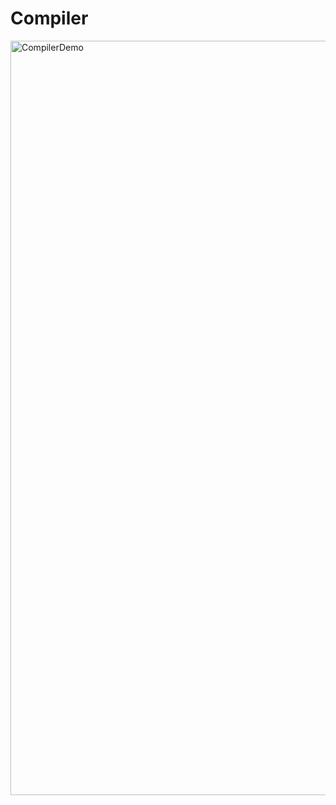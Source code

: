 # Compiler

<img width="2287" height="1207" alt="CompilerDemo" src="https://github.com/user-attachments/assets/3972507f-922c-450d-b3e3-b52b73d273a1" />
